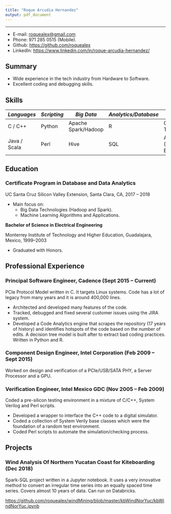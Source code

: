 ```yaml
---
title: "Roque Arcudia Hernandez"
output: pdf_document
---
```

---
* E-mail: roquealex@gmail.com
* Phone: 971 285 0515 (Mobile).
* Github: https://github.com/roquealex
* LinkedIn: https://www.linkedin.com/in/roque-arcudia-hernandez/

## Summary
* Wide experience in the tech industry from Hardware to Software.
* Excellent coding and debugging skills.

## Skills

*Languages*  | *Scripting* | *Big Data*          | *Analytics/Database* | *Others*
-------------|-------------|---------------------|----------------------|----------------
C / C++      | Python      | Apache Spark/Hadoop | R                    | GNU Toolchain
Java / Scala | Perl        | Hive                | SQL                  | AWS (EC2, EMR)

## Education

### Certificate Program in Database and Data Analytics
UC Santa Cruz Silicon Valley Extension, Santa Clara, CA, 2017 – 2018

* Main focus on:
    + Big Data Technologies (Hadoop and Spark).
    + Machine Learning Algorithms and Applications.

**Bachelor of Science in Electrical Engineering**

Monterrey Institute of Technology and Higher Education, Guadalajara, Mexico, 1999–2003

  * Graduated with Honors.

## Professional Experience

### Principal Software Engineer, Cadence (Sept 2015 – Current)

PCIe Protocol Model written in C. It targets Linux systems. Code has a lot of legacy from many years and it is around 400,000 lines.

  * Architected and developed many features of the code.
  * Tracked, debugged and fixed several customer issues using the JIRA system.
  * Developed a Code Analytics engine that scrapes the repository (17 years of history) and identifies hotspots of the code based on the number of edits. A decision tree model is built after to extract bad coding practices. Written in Python and R.

### Component Design Engineer, Intel Corporation (Feb 2009 – Sept 2015)

Worked on design and verification of a PCIe/USB/SATA PHY, a Server Processor and a GPU.

### Verification Engineer, Intel Mexico GDC (Nov 2005 – Feb 2009)

Coded a pre-silicon testing environment in a mixture of C/C++, System Verilog and Perl scripts.

  * Developed a wrapper to interface the C++ code to a digital simulator.
  * Coded a collection of System Verily base classes which were the foundation of a random test environment.
  * Coded Perl scripts to automate the simulation/checking process.
  
## Projects

### Wind Analysis Of Northern Yucatan Coast for Kiteboarding (Dec 2018)

Spark-SQL project written in a Jupyter notebook. It uses a very innovative method to convert an irregular time series into an equally spaced time series. Covers almost 10 years of data. Can run on Databricks.

https://github.com/roquealex/windMining/blob/master/kbWindNorYuc/kbWindNorYuc.ipynb